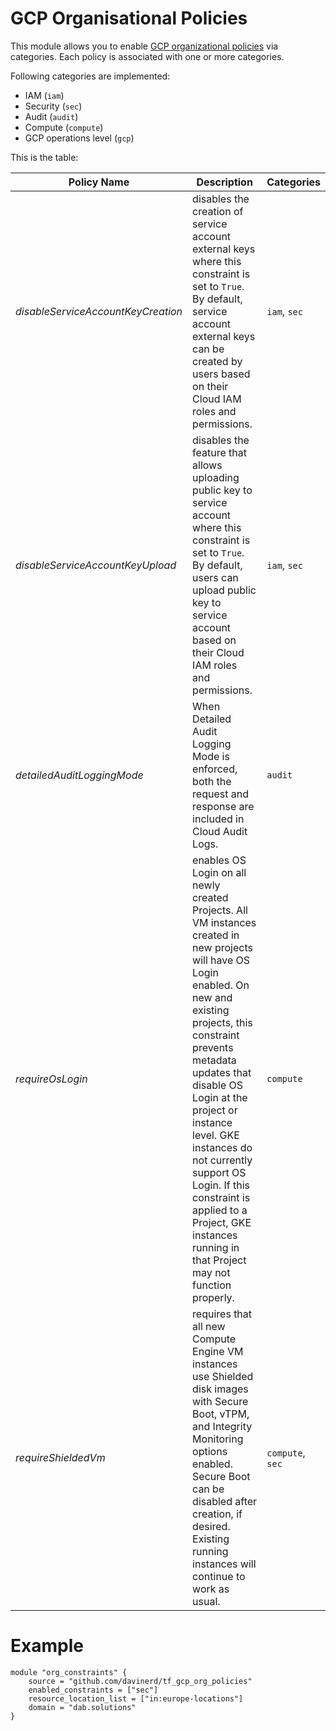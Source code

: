 # GCP Organisational Policies

This module allows you to enable [GCP organizational policies](https://cloud.google.com/resource-manager/docs/organization-policy/org-policy-constraints) via categories.
Each policy is associated with one or more categories.

Following categories are implemented:
- IAM (`iam`)
- Security (`sec`)
- Audit (`audit`)
- Compute (`compute`)
- GCP operations level (`gcp`)

This is the table:

|  Policy Name | Description   | Categories  |
|---|---|---|
| _disableServiceAccountKeyCreation_ | disables the creation of service account external keys where this constraint is set to `True`. By default, service account external keys can be created by users based on their Cloud IAM roles and permissions. |  `iam`, `sec` |
| _disableServiceAccountKeyUpload_ |disables the feature that allows uploading public key to service account where this constraint is set to `True`. By default, users can upload public key to service account based on their Cloud IAM roles and permissions. |  `iam`, `sec` |
| _detailedAuditLoggingMode_ | When Detailed Audit Logging Mode is enforced, both the request and response are included in Cloud Audit Logs. |  `audit` |
| _requireOsLogin_ | enables OS Login on all newly created Projects. All VM instances created in new projects will have OS Login enabled. On new and existing projects, this constraint prevents metadata updates that disable OS Login at the project or instance level. GKE instances do not currently support OS Login. If this constraint is applied to a Project, GKE instances running in that Project may not function properly. | `compute` |
| _requireShieldedVm_ | requires that all new Compute Engine VM instances use Shielded disk images with Secure Boot, vTPM, and Integrity Monitoring options enabled. Secure Boot can be disabled after creation, if desired. Existing running instances will continue to work as usual. | `compute`, `sec` |


# Example
```
module "org_constraints" {
    source = "github.com/davinerd/tf_gcp_org_policies"
    enabled_constraints = ["sec"]
    resource_location_list = ["in:europe-locations"]
    domain = "dab.solutions"
}
```